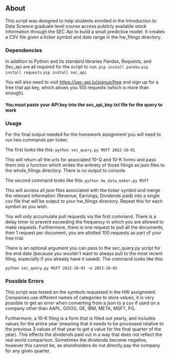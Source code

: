 ## About

This script was designed to help students enrolled in the Introduction to Data Science graduate level course access publicly available stock information through the SEC Api
 to build a small predictive model. It creates a CSV file given a ticker symbol and date range in the hw_filings directory.

### Dependencies
In addition to Python and its standard libraries Pandas, Requests, and Sec_api are all required for the script to run.
`pip install pandas`
`pip install requests`
`pip install sec_api`

You will also need to visit https://sec-api.io/signup/free and sign up for a free trial api key, which allows you 100 requests (which is more than enough).
#### You must paste your API key into the sec_api_key.txt file for the query to work



### Usage
For the final output needed for the homework assignment you will need to run two commands per ticker.

The first looks like this:
`python sec_query.py MSFT 2022-10-01`

This will return all the urls for associated 10-Q and 10-K forms and pass them into a function which writes the entirety of those filings as json files to the whole_filings directory.
There is no output to console.

The second command looks like this:
`python hw_data_maker.py MSFT`

This will access all json files associated with the ticker symbol and merge the relevant information (Revenue, Earnings, Dividends paid) into a single csv file that will be output to your hw_filings directory.
Repeat this for each symbol as you wish.

You will only accumulate pull requests via the first command. There is a delay timer to prevent exceeding the frequency in which you are allowed to make requests. Furthermore,
there is one request to pull all the documents, then 1 request per document, you are allotted 100 requests as part of your free trial.

There is an optional argument you can pass to the sec_query.py script for the end date (because you wouldn't want to always pull to the most recent filing, especially if you already have it saved). The command looks like this:

`python sec_query.py MSFT 2022-10-01 -e 2023-10-01`

### Possible Errors
This script was tested on the symbols requested in the HW assignment. Companies use different names of categories to store values, it is very possible to get an error when converting from a json to a csv if used on a company other than AAPL, GOOG, GE, IBM, META, MSFT, PG.

Furthermore, a 10-K filing is a form that is filled out yearly, and includes values for the entire year (meaning that it needs to be processed relative to the previous 3 values of that year to get a value for the final quarter of the year).
This effects the dividends paid out in a way that does not reflect the real world comparison. Sometimes the dividends become negative, however this cannot be, as shareholders do not directly pay the company for any given quarter.
